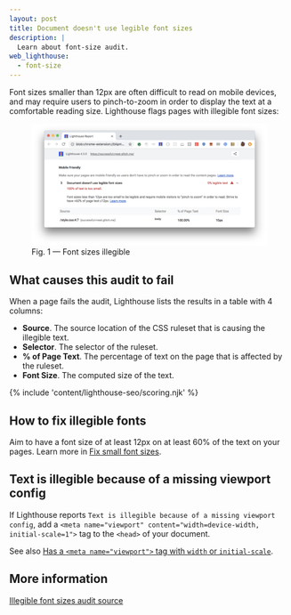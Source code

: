```yaml
---
layout: post
title: Document doesn't use legible font sizes
description: |
  Learn about font-size audit.
web_lighthouse:
  - font-size
---
```


Font sizes smaller than 12px are often difficult to read on mobile devices,
and may require users to pinch-to-zoom in order
to display the text at a comfortable reading size.
Lighthouse flags pages with illegible font sizes:

<figure class="w-figure">
  <img class="w-screenshot w-screenshot--filled" src="font-size.png" alt="Lighthouse audit showing page has illegible font sizes">
  <figcaption class="w-figcaption">
    Fig. 1 — Font sizes illegible
  </figcaption>
</figure>

## What causes this audit to fail

When a page fails the audit,
Lighthouse lists the results in a table with 4 columns:

- **Source**.
The source location of the CSS ruleset that is causing the illegible text.
- **Selector**.
The selector of the ruleset.
- **% of Page Text**.
The percentage of text on the page that is affected by the ruleset.
- **Font Size**.
The computed size of the text.

{% include 'content/lighthouse-seo/scoring.njk' %}

## How to fix illegible fonts

Aim to have a font size of at least 12px on at least 60% of the text on your pages. 
Learn more in [Fix small font sizes](/fix-small-fonts).

## Text is illegible because of a missing viewport config

If Lighthouse reports `Text is illegible because of a missing viewport config`,
add a `<meta name="viewport" content="width=device-width, initial-scale=1">` tag
to the `<head>` of your document.

See also [Has a `<meta name="viewport">` tag with `width` or `initial-scale`](/viewport).

## More information

[Illegible font sizes audit source](https://github.com/GoogleChrome/lighthouse/blob/master/lighthouse-core/audits/seo/font-size.js)